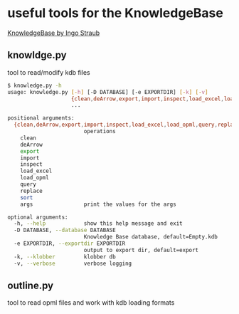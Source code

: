# useful tools for the KnowledgeBase

[KnowledgeBase by Ingo Straub](https://inforapid.org/webapp/login.php)

## knowldge.py

tool to read/modify kdb files

```bash
$ knowledge.py -h
usage: knowledge.py [-h] [-D DATABASE] [-e EXPORTDIR] [-k] [-v]
                    {clean,deArrow,export,import,inspect,load_excel,load_opml,query,replace,sort,args}
                    ...

positional arguments:
  {clean,deArrow,export,import,inspect,load_excel,load_opml,query,replace,sort,args}
                        operations
    clean
    deArrow
    export
    import
    inspect
    load_excel
    load_opml
    query
    replace
    sort
    args                print the values for the args

optional arguments:
  -h, --help            show this help message and exit
  -D DATABASE, --database DATABASE
                        Knowledge Base database, default=Empty.kdb
  -e EXPORTDIR, --exportdir EXPORTDIR
                        output to export dir, default=export
  -k, --klobber         klobber db
  -v, --verbose         verbose logging


```

## outline.py

tool to read opml files and work with kdb loading formats

